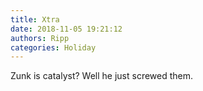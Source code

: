 ```yaml
---
title: Xtra
date: 2018-11-05 19:21:12
authors: Ripp
categories: Holiday
---
```


 Zunk is catalyst?
Well he just screwed them.